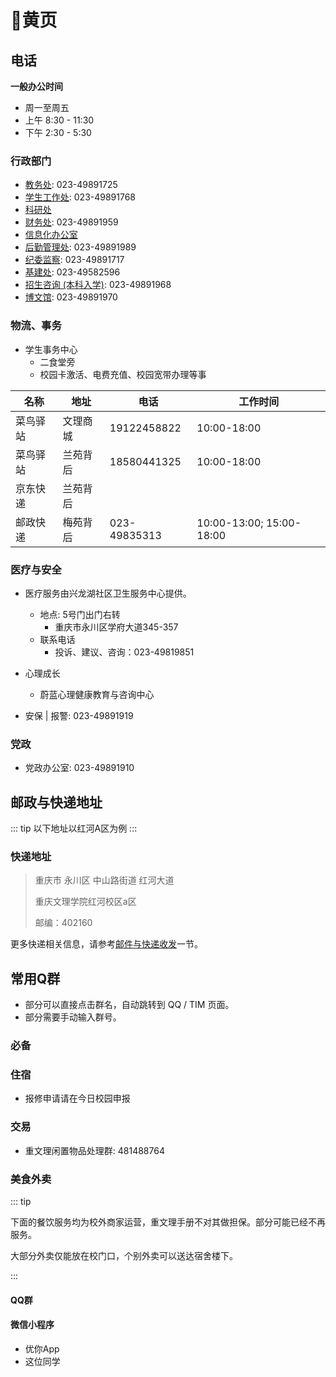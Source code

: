 # 📇黄页

## 电话

**一般办公时间**

- 周一至周五
- 上午 8:30 - 11:30
- 下午 2:30 - 5:30

### 行政部门

- [教务处](https://jxb.cqwu.edu.cn): 023-49891725
- [学生工作处](https://xgb.cqwu.edu.cn): 023-49891768
- [科研处](https://kjb.cqwu.edu.cn)
- [财务处](https://zcb.cqwu.edu.cn): 023-49891959
- [信息化办公室](https://nic.cqwu.edu.cn)
- [后勤管理处](https://bdgs.cqwu.edu.cn): 023-49891989
- [纪委监察](https://jw.cqwu.edu.cn): 023-49891717
- [基建处](https://hqxxw.cqwu.edu.cn): 023-49582596
- [招生咨询 (本科入学)](https://zb.cqwu.edu.cn): 023-49891968
- [博文馆](https://lib.cqwu.edu.cn/channel_22642.html): 023-49891970

### 物流、事务

- 学生事务中心
  - 二食堂旁
  - 校园卡激活、电费充值、校园宽带办理等事

| 名称         | 地址            | 电话      | 工作时间                |
| ------------ | --------------- | -------- | ----------------------- |
| 菜鸟驿站     | 文理商城        | 19122458822| 10:00-18:00            |
| 菜鸟驿站     | 兰苑背后        | 18580441325| 10:00-18:00            |
| 京东快递     | 兰苑背后        |            |                        |
| 邮政快递     | 梅苑背后        |023-49835313| 10:00-13:00; 15:00-18:00 |

### 医疗与安全

- 医疗服务由兴龙湖社区卫生服务中心提供。
  - 地点: 5号门出门右转
    - 重庆市永川区学府大道345-357
  - 联系电话
      - 投诉、建议、咨询：023-49819851

- 心理成长
  - 蔚蓝心理健康教育与咨询中心

- 安保 | 报警: 023-49891919

### 党政

- 党政办公室: 023-49891910

## 邮政与快递地址

::: tip
以下地址以红河A区为例
:::

### 快递地址<Badge text="适用于快递" type="tip"/>

> 重庆市 永川区 中山路街道 红河大道
>
> 重庆文理学院红河校区a区
>
> 邮编：402160

更多快递相关信息，请参考[邮件与快递收发](/service/mail-and-express/)一节。

## 常用Q群

* 部分可以直接点击群名，自动跳转到 QQ / TIM 页面。
* 部分需要手动输入群号。

### 必备 <Badge text="推荐加入" type="tip"/>

### 住宿

* 报修申请请在今日校园申报

### 交易

* 重文理闲置物品处理群: 481488764

### 美食外卖

::: tip

下面的餐饮服务均为校外商家运营，重文理手册不对其做担保。部分可能已经不再服务。

大部分外卖仅能放在校门口，个别外卖可以送达宿舍楼下。

:::

#### QQ群

#### 微信小程序

- 优你App
- 这位同学
